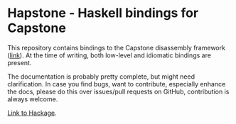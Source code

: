# Hapstone - Haskell bindings for Capstone
This repository contains bindings to the Capstone disassembly framework
([link](https://github.com/aquynh/capstone)). At the time of writing,
both low-level and idiomatic bindings are present.

The documentation is probably pretty complete, but might need
clarification. In case you find bugs, want to contribute, especially
enhance the docs, please do this over issues/pull requests on GitHub,
contribution is always welcome.

[Link to Hackage](https://hackage.haskell.org/package/hapstone).
